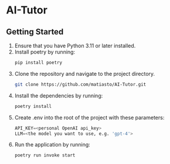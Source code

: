 # AI-Tutor
## Getting Started
1. Ensure that you have Python 3.11 or later installed.
2. Install poetry by running:
    ```bash
    pip install poetry
    ```
3. Clone the repository and navigate to the project directory.
    ```bash
    git clone https://github.com/matiasto/AI-Tutor.git
4. Install the dependencies by running:
    ```bash
    poetry install
    ```
5. Create .env into the root of the project with these parameters:
    ```python
    API_KEY=<personal OpenAI api_key>
    LLM=<the model you want to use, e.g. 'gpt-4'>
6. Run the application by running:
    ```bash
    poetry run invoke start
    ```